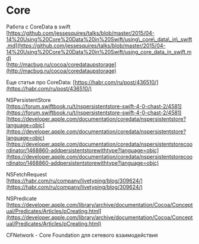 # Core

Работа с CoreData в swift  
[https://github.com/jessesquires/talks/blob/master/2015/04-14%20Using%20Core%20Data%20in%20Swift/using\_core\_data\_in\_swift.md](https://github.com/jessesquires/talks/blob/master/2015/04-14%20Using%20Core%20Data%20in%20Swift/using_core_data_in_swift.md)  
[http://macbug.ru/cocoa/coredataupstorage](http://macbug.ru/cocoa/coredataupstorage)

Еще статья про CoreData: [https://habr.com/ru/post/436510/](https://habr.com/ru/post/436510/)

NSPersistentStore  
[https://forum.swiftbook.ru/t/nspersistentstore-swift-4-0-chast-2/4581](https://forum.swiftbook.ru/t/nspersistentstore-swift-4-0-chast-2/4581)  
[https://developer.apple.com/documentation/coredata/nspersistentstore?language=objc](https://developer.apple.com/documentation/coredata/nspersistentstore?language=objc)  
[https://developer.apple.com/documentation/coredata/nspersistentstorecoordinator/1468860-addpersistentstorewithtype?language=objc](https://developer.apple.com/documentation/coredata/nspersistentstorecoordinator/1468860-addpersistentstorewithtype?language=objc)

NSFetchRequest  
[https://habr.com/ru/company/livetyping/blog/309624/](https://habr.com/ru/company/livetyping/blog/309624/)

NSPredicate  
[https://developer.apple.com/library/archive/documentation/Cocoa/Conceptual/Predicates/Articles/pCreating.html](https://developer.apple.com/library/archive/documentation/Cocoa/Conceptual/Predicates/Articles/pCreating.html)

CFNetwork - Core Foundation для сетевого взаимодействия

